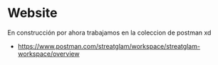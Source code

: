 # Website
En construcción por ahora trabajamos en la coleccion de postman xd
* https://www.postman.com/streatglam/workspace/streatglam-workspace/overview
